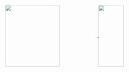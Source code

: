<a href="https://github.com/anuraghazra/github-readme-stats">
  <img align="center" src="https://github-readme-stats.vercel.app/api?username=kevinmingtarja&hide=stars,issues&count_private=true&show_icons=true&theme=react" width="59%" height="200px"/>
</a>
<a href="https://github.com/anuraghazra/convoychat">
  <img align="center" src="https://github-readme-stats.vercel.app/api/top-langs/?username=kevinmingtarja&layout=compact&theme=react" width="40%" height="200px"/>
</a>
